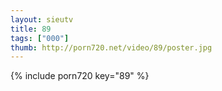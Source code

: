 ```yaml
--- 
layout: sieutv
title: 89
tags: ["000"]
thumb: http://porn720.net/video/89/poster.jpg
---
```

{% include porn720 key="89" %} 
